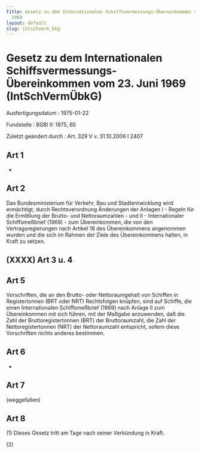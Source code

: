 ```yaml
---
Title: Gesetz zu dem Internationalen Schiffsvermessungs-Übereinkommen vom 23. Juni
  1969
layout: default
slug: intschverm_bkg
---
```


# Gesetz zu dem Internationalen Schiffsvermessungs-Übereinkommen vom 23. Juni 1969 (IntSchVermÜbkG)

Ausfertigungsdatum
:   1975-01-22

Fundstelle
:   BGBl II: 1975, 65

Zuletzt geändert durch
:   Art. 329 V v. 31.10.2006 I 2407


## Art 1

-


## Art 2

Das Bundesministerium für Verkehr, Bau und Stadtentwicklung wird
ermächtigt, durch Rechtsverordnung Änderungen der Anlagen I - Regeln
für die Ermittlung der Brutto- und Nettoraumzahlen - und II -
Internationaler Schiffsmeßbrief (1969) - zum Übereinkommen, die von
den Vertragsregierungen nach Artikel 18 des Übereinkommens angenommen
wurden und die sich im Rahmen der Ziele des Übereinkommens halten, in
Kraft zu setzen.


## (XXXX) Art 3 u. 4



## Art 5

Vorschriften, die an den Brutto- oder Nettoraumgehalt von Schiffen in
Registertonnen (BRT oder NRT) Rechtsfolgen knüpfen, sind auf Schiffe,
die einen Internationalen Schiffsmeßbrief (1969) nach Anlage II zum
Übereinkommen mit sich führen, mit der Maßgabe anzuwenden, daß die
Zahl der Bruttoregistertonnen (BRT) der Bruttoraumzahl, die Zahl der
Nettoregistertonnen (NRT) der Nettoraumzahl entspricht, sofern diese
Vorschriften nichts anderes bestimmen.


## Art 6

-


## Art 7

(weggefallen)


## Art 8

(1) Dieses Gesetz tritt am Tage nach seiner Verkündung in Kraft.

(2)

